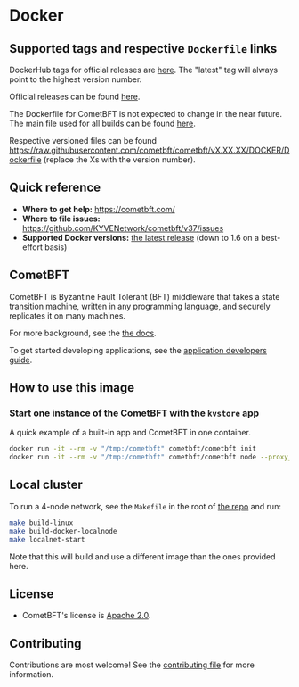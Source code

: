 # Docker

## Supported tags and respective `Dockerfile` links

DockerHub tags for official releases are [here](https://hub.docker.com/r/cometbft/cometbft/tags/). The "latest" tag will always point to the highest version number.

Official releases can be found [here](https://github.com/KYVENetwork/cometbft/v37/releases).

The Dockerfile for CometBFT is not expected to change in the near future. The main file used for all builds can be found [here](https://raw.githubusercontent.com/cometbft/cometbft/v0.37.x/DOCKER/Dockerfile).

Respective versioned files can be found <https://raw.githubusercontent.com/cometbft/cometbft/vX.XX.XX/DOCKER/Dockerfile> (replace the Xs with the version number).

## Quick reference

- **Where to get help:** <https://cometbft.com/>
- **Where to file issues:** <https://github.com/KYVENetwork/cometbft/v37/issues>
- **Supported Docker versions:** [the latest release](https://github.com/moby/moby/releases) (down to 1.6 on a best-effort basis)

## CometBFT

CometBFT is Byzantine Fault Tolerant (BFT) middleware that takes a state transition machine, written in any programming language, and securely replicates it on many machines.

For more background, see the [the docs](https://docs.cometbft.com/v0.37/introduction/#quick-start).

To get started developing applications, see the [application developers guide](https://docs.cometbft.com/v0.37/introduction/quick-start.html).

## How to use this image

### Start one instance of the CometBFT with the `kvstore` app

A quick example of a built-in app and CometBFT in one container.

```sh
docker run -it --rm -v "/tmp:/cometbft" cometbft/cometbft init
docker run -it --rm -v "/tmp:/cometbft" cometbft/cometbft node --proxy_app=kvstore
```

## Local cluster

To run a 4-node network, see the `Makefile` in the root of [the repo](https://github.com/KYVENetwork/cometbft/v37/blob/v0.37.x/Makefile) and run:

```sh
make build-linux
make build-docker-localnode
make localnet-start
```

Note that this will build and use a different image than the ones provided here.

## License

- CometBFT's license is [Apache 2.0](https://github.com/KYVENetwork/cometbft/v37/blob/v0.37.x/LICENSE).

## Contributing

Contributions are most welcome! See the [contributing file](https://github.com/KYVENetwork/cometbft/v37/blob/v0.37.x/CONTRIBUTING.md) for more information.
